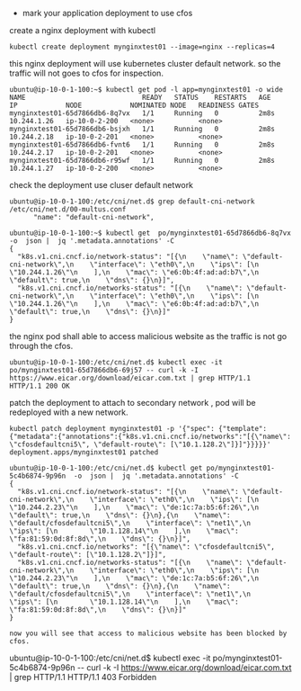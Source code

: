 - mark your application deployment to use cfos


create a nginx deployment with kubectl 

```
kubectl create deployment mynginxtest01 --image=nginx --replicas=4

```

this nginx deployment will use kubernetes cluster default network. so the traffic will not goes to cfos for inspection. 

```
ubuntu@ip-10-0-1-100:~$ kubectl get pod -l app=mynginxtest01 -o wide
NAME                             READY   STATUS    RESTARTS   AGE    IP            NODE            NOMINATED NODE   READINESS GATES
mynginxtest01-65d7866db6-8q7vx   1/1     Running   0          2m8s   10.244.1.26   ip-10-0-2-200   <none>           <none>
mynginxtest01-65d7866db6-bsjxh   1/1     Running   0          2m8s   10.244.2.18   ip-10-0-2-201   <none>           <none>
mynginxtest01-65d7866db6-fvnt6   1/1     Running   0          2m8s   10.244.2.17   ip-10-0-2-201   <none>           <none>
mynginxtest01-65d7866db6-r95wf   1/1     Running   0          2m8s   10.244.1.27   ip-10-0-2-200   <none>           <none>

```

check the deployment use cluser default network 

```
ubuntu@ip-10-0-1-100:/etc/cni/net.d$ grep default-cni-network /etc/cni/net.d/00-multus.conf
      "name": "default-cni-network",

ubuntu@ip-10-0-1-100:~$ kubectl get  po/mynginxtest01-65d7866db6-8q7vx -o  json |  jq '.metadata.annotations' -C
{
  "k8s.v1.cni.cncf.io/network-status": "[{\n    \"name\": \"default-cni-network\",\n    \"interface\": \"eth0\",\n    \"ips\": [\n        \"10.244.1.26\"\n    ],\n    \"mac\": \"e6:0b:4f:ad:ad:b7\",\n    \"default\": true,\n    \"dns\": {}\n}]",
  "k8s.v1.cni.cncf.io/networks-status": "[{\n    \"name\": \"default-cni-network\",\n    \"interface\": \"eth0\",\n    \"ips\": [\n        \"10.244.1.26\"\n    ],\n    \"mac\": \"e6:0b:4f:ad:ad:b7\",\n    \"default\": true,\n    \"dns\": {}\n}]"
}

```
the nginx pod shall able to access malicious website as the traffic is not go through the cfos.

```
ubuntu@ip-10-0-1-100:/etc/cni/net.d$ kubectl exec -it po/mynginxtest01-65d7866db6-69j57 -- curl -k -I https://www.eicar.org/download/eicar.com.txt | grep HTTP/1.1
HTTP/1.1 200 OK
```

patch the deployment to attach to secondary network , pod will be redeployed  with a new network. 

```
kubectl patch deployment mynginxtest01 -p '{"spec": {"template":{"metadata":{"annotations":{"k8s.v1.cni.cncf.io/networks":"[{\"name\": \"cfosdefaultcni5\", \"default-route\": [\"10.1.128.2\"]}]"}}}}}'
deployment.apps/mynginxtest01 patched

ubuntu@ip-10-0-1-100:/etc/cni/net.d$ kubectl get po/mynginxtest01-5c4b6874-9p96n  -o  json |  jq '.metadata.annotations' -C
{
  "k8s.v1.cni.cncf.io/network-status": "[{\n    \"name\": \"default-cni-network\",\n    \"interface\": \"eth0\",\n    \"ips\": [\n        \"10.244.2.23\"\n    ],\n    \"mac\": \"de:1c:7a:b5:6f:26\",\n    \"default\": true,\n    \"dns\": {}\n},{\n    \"name\": \"default/cfosdefaultcni5\",\n    \"interface\": \"net1\",\n    \"ips\": [\n        \"10.1.128.14\"\n    ],\n    \"mac\": \"fa:81:59:0d:8f:8d\",\n    \"dns\": {}\n}]",
  "k8s.v1.cni.cncf.io/networks": "[{\"name\": \"cfosdefaultcni5\", \"default-route\": [\"10.1.128.2\"]}]",
  "k8s.v1.cni.cncf.io/networks-status": "[{\n    \"name\": \"default-cni-network\",\n    \"interface\": \"eth0\",\n    \"ips\": [\n        \"10.244.2.23\"\n    ],\n    \"mac\": \"de:1c:7a:b5:6f:26\",\n    \"default\": true,\n    \"dns\": {}\n},{\n    \"name\": \"default/cfosdefaultcni5\",\n    \"interface\": \"net1\",\n    \"ips\": [\n        \"10.1.128.14\"\n    ],\n    \"mac\": \"fa:81:59:0d:8f:8d\",\n    \"dns\": {}\n}]"
}

now you will see that access to malicious website has been blocked by cfos. 

```
ubuntu@ip-10-0-1-100:/etc/cni/net.d$ kubectl exec -it po/mynginxtest01-5c4b6874-9p96n -- curl -k -I https://www.eicar.org/download/eicar.com.txt | grep HTTP/1.1
HTTP/1.1 403 Forbidden
```



